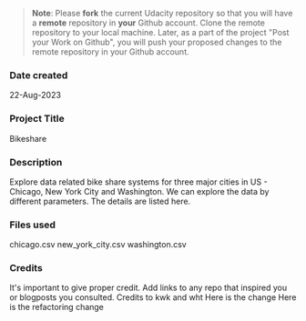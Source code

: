 >**Note**: Please **fork** the current Udacity repository so that you will have a **remote** repository in **your** Github account. Clone the remote repository to your local machine. Later, as a part of the project "Post your Work on Github", you will push your proposed changes to the remote repository in your Github account.

### Date created
22-Aug-2023

### Project Title
Bikeshare

### Description
Explore data related bike share systems for three major cities in US - Chicago, New York City and Washington. We can explore the data by different parameters. The details are listed here.

### Files used
chicago.csv
new_york_city.csv
washington.csv

### Credits
It's important to give proper credit. Add links to any repo that inspired you or blogposts you consulted.
Credits to kwk and wht
Here is the change
Here is the refactoring change

